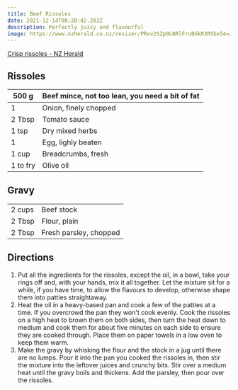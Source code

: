```yaml
---
title: Beef Rissoles
date: 2021-12-14T08:20:42.283Z
description: Perfectly juicy and flavourful
image: https://www.nzherald.co.nz/resizer/PRxv2SZp0LNRlFruBGkR3R5bx54=/1440x810/smart/filters:quality(70)/cloudfront-ap-southeast-2.images.arcpublishing.com/nzme/E4BICBTHGXAKXKTQYBOWYK3DJI.jpg
---
```


<!--StartFragment-->

[Crisp rissoles - NZ Herald](https://www.nzherald.co.nz/eatwell/recipes/crisp-rissoles/6NIOYGC2G3AXV3ZL3AUA6RCDLM/)

<!--EndFragment-->



<!--StartFragment-->

## Rissoles

| 500 g    | Beef mince, not too lean, you need a bit of fat |
| -------- | ----------------------------------------------- |
| 1        | Onion, finely chopped                           |
| 2 Tbsp   | Tomato sauce                                    |
| 1 tsp    | Dry mixed herbs                                 |
| 1        | Egg, lighly beaten                              |
| 1 cup    | Breadcrumbs, fresh                              |
| 1 to fry | Olive oil                                       |

## Gravy

|        |                        |
| ------ | ---------------------- |
| 2 cups | Beef stock             |
| 2 Tbsp | Flour, plain           |
| 2 Tbsp | Fresh parsley, chopped |

<!--EndFragment-->





<!--StartFragment-->

## Directions

1. Put all the ingredients for the rissoles, except the oil, in a bowl, take your rings off and, with your hands, mix it all together. Let the mixture sit for a while, if you have time, to allow the flavours to develop, otherwise shape them into patties straightaway.
2. Heat the oil in a heavy-based pan and cook a few of the patties at a time. If you overcrowd the pan they won't cook evenly. Cook the rissoles on a high heat to brown them on both sides, then turn the heat down to medium and cook them for about five minutes on each side to ensure they are cooked through. Place them on paper towels in a low oven to keep them warm.
3. Make the gravy by whisking the flour and the stock in a jug until there are no lumps. Pour it into the pan you cooked the rissoles in, then stir the mixture into the leftover juices and crunchy bits. Stir over a medium heat until the gravy boils and thickens. Add the parsley, then pour over the rissoles.

<!--EndFragment-->